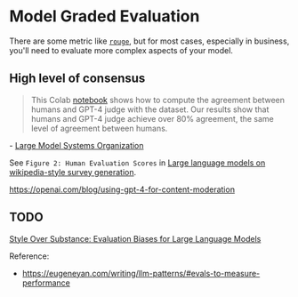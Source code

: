 # Model Graded Evaluation
There are some metric like [`rouge`](https://huggingface.co/spaces/evaluate-metric/rouge), but for most cases, especially in business, you'll need to evaluate more complex aspects of your model. 

## High level of consensus
> This Colab [notebook](https://colab.research.google.com/drive/1ctgygDRJhVGUJTQy8-bRZCl1WNcT8De6?usp=sharing) shows how to compute the agreement between humans and GPT-4 judge with the dataset. Our results show that humans and GPT-4 judge achieve over 80% agreement, the same level of agreement between humans.

\- [Large Model Systems Organization](https://lmsys.org/blog/2023-07-20-dataset/#agreement-calculation)

See `Figure 2: Human Evaluation Scores` in [Large language models on wikipedia-style survey generation](https://arxiv.org/pdf/2308.10410.pdf).

https://openai.com/blog/using-gpt-4-for-content-moderation

## TODO
[Style Over Substance: Evaluation Biases for Large Language Models](https://arxiv.org/abs/2307.03025)


Reference:
- https://eugeneyan.com/writing/llm-patterns/#evals-to-measure-performance